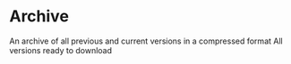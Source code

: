 # Archive

An archive of all previous and current versions in a compressed format
All versions ready to download
